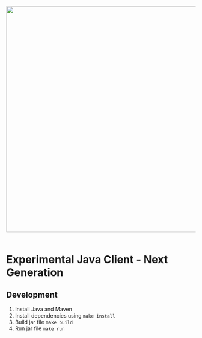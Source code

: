 <div align="center">
  <img src="https://i.imgur.com/RUtiVzH.png" width="600" /><br><br>
</div>

# **Experimental Java Client - Next Generation**

## Development

1. Install Java and Maven
2. Install dependencies using `make install`
3. Build jar file `make build`
4. Run jar file `make run`